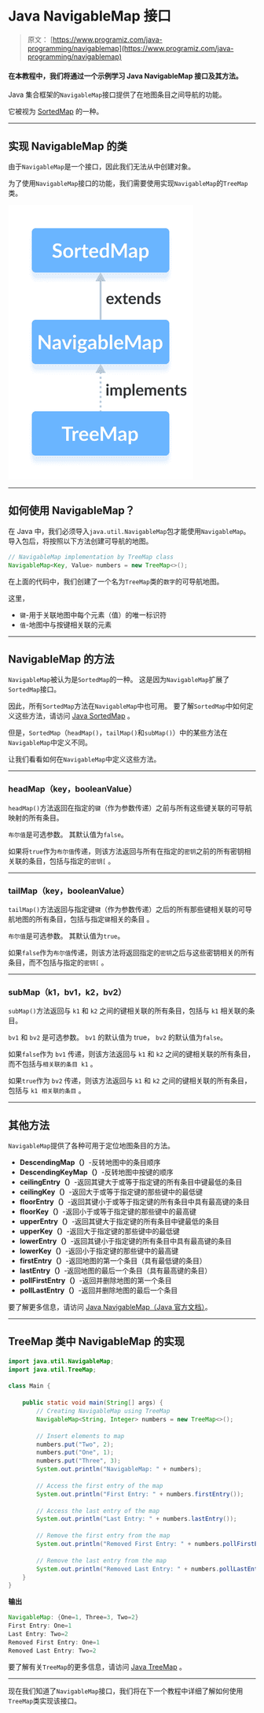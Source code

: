 # Java NavigableMap 接口

> 原文： [https://www.programiz.com/java-programming/navigablemap](https://www.programiz.com/java-programming/navigablemap)

#### 在本教程中，我们将通过一个示例学习 Java NavigableMap 接口及其方法。

Java 集合框架的`NavigableMap`接口提供了在地图条目之间导航的功能。

它被视为 [SortedMap](/java-programming/sortedmap "Java SortedMap Interface") 的一种。

* * *

## 实现 NavigableMap 的类

由于`NavigableMap`是一个接口，因此我们无法从中创建对象。

为了使用`NavigableMap`接口的功能，我们需要使用实现`NavigableMap`的`TreeMap`类。

![Java TreeMap class implements the Java NavigableMap interface.](img/c185c722105f53b081975dd48f704330.png)

* * *

## 如何使用 NavigableMap？

在 Java 中，我们必须导入`java.util.NavigableMap`包才能使用`NavigableMap`。 导入包后，将按照以下方法创建可导航的地图。

```java
// NavigableMap implementation by TreeMap class
NavigableMap<Key, Value> numbers = new TreeMap<>(); 
```

在上面的代码中，我们创建了一个名为`TreeMap`类的`数字`的可导航地图。

这里，

*   `键`-用于关联地图中每个元素（值）的唯一标识符
*   `值`-地图中与按键相关联的元素

* * *

## NavigableMap 的方法

`NavigableMap`被认为是`SortedMap`的一种。 这是因为`NavigableMap`扩展了`SortedMap`接口。

因此，所有`SortedMap`方法在`NavigableMap`中也可用。 要了解`SortedMap`中如何定义这些方法，请访问 [Java SortedMap](/java-programming/sortedmap) 。

但是，`SortedMap`（`headMap()`，`tailMap()`和`subMap()`）中的某些方法在`NavigableMap`中定义不同。

让我们看看如何在`NavigableMap`中定义这些方法。

* * *

### headMap（key，booleanValue）

`headMap()`方法返回在指定的`键`（作为参数传递）之前与所有这些键关联的可导航映射的所有条目。

`布尔值`是可选参数。 其默认值为`false`。

如果将`true`作为`布尔值`传递，则该方法返回与所有在指定的`密钥`之前的所有密钥相关联的条目，包括与指定的`密钥[` 。

* * *

### tailMap（key，booleanValue）

`tailMap()`方法返回与指定键`键`（作为参数传递）之后的所有那些键相关联的可导航地图的所有条目，包括与指定`键`相关的条目 。

`布尔值`是可选参数。 其默认值为`true`。

如果`false`作为`布尔值`传递，则该方法将返回指定的`密钥`之后与这些密钥相关的所有条目，而不包括与指定的`密钥[` 。

* * *

### subMap（k1，bv1，k2，bv2）

`subMap()`方法返回与 `k1` 和 `k2` 之间的键相关联的所有条目，包括与 `k1` 相关联的条目。

`bv1` 和 `bv2` 是可选参数。 `bv1` 的默认值为 true， `bv2` 的默认值为`false`。

如果`false`作为 `bv1` 传递，则该方法返回与 `k1` 和 `k2` 之间的键相关联的所有条目，而不包括与`相关联的条目 k1` 。

如果`true`作为 `bv2` 传递，则该方法返回与 `k1` 和 `k2` 之间的键相关联的所有条目，包括与 `k1 相关联的条目` 。

* * *

## 其他方法

`NavigableMap`提供了各种可用于定位地图条目的方法。

*   **DescendingMap（）**-反转地图中的条目顺序
*   **DescendingKeyMap（）**-反转地图中按键的顺序
*   **ceilingEntry（）**-返回其键大于或等于指定键的所有条目中键最低的条目
*   **ceilingKey（）**-返回大于或等于指定键的那些键中的最低键
*   **floorEntry（）**-返回其键小于或等于指定键的所有条目中具有最高键的条目
*   **floorKey（）**-返回小于或等于指定键的那些键中的最高键
*   **upperEntry（）**-返回其键大于指定键的所有条目中键最低的条目
*   **upperKey（）**-返回大于指定键的那些键中的最低键
*   **lowerEntry（）**-返回其键小于指定键的所有条目中具有最高键的条目
*   **lowerKey（）**-返回小于指定键的那些键中的最高键
*   **firstEntry（）**-返回地图的第一个条目（具有最低键的条目）
*   **lastEntry（）**-返回地图的最后一个条目（具有最高键的条目）
*   **pollFirstEntry（）**-返回并删除地图的第一个条目
*   **pollLastEntry（）**-返回并删除地图的最后一个条目

要了解更多信息，请访问 [Java NavigableMap（Java 官方文档）](https://docs.oracle.com/javase/7/docs/api/java/util/NavigableMap.html)。

* * *

## TreeMap 类中 NavigableMap 的实现

```java
import java.util.NavigableMap;
import java.util.TreeMap;

class Main {

    public static void main(String[] args) {
        // Creating NavigableMap using TreeMap
        NavigableMap<String, Integer> numbers = new TreeMap<>();

        // Insert elements to map
        numbers.put("Two", 2);
        numbers.put("One", 1);
        numbers.put("Three", 3);
        System.out.println("NavigableMap: " + numbers);

        // Access the first entry of the map
        System.out.println("First Entry: " + numbers.firstEntry());

        // Access the last entry of the map
        System.out.println("Last Entry: " + numbers.lastEntry());

        // Remove the first entry from the map
        System.out.println("Removed First Entry: " + numbers.pollFirstEntry());

        // Remove the last entry from the map
        System.out.println("Removed Last Entry: " + numbers.pollLastEntry());
    }
} 
```

**输出**

```java
NavigableMap: {One=1, Three=3, Two=2}
First Entry: One=1
Last Entry: Two=2
Removed First Entry: One=1
Removed Last Entry: Two=2 
```

要了解有关`TreeMap`的更多信息，请访问 [Java TreeMap](/java-programming/treemap "Java TreeMap class") 。

* * *

现在我们知道了`NavigableMap`接口，我们将在下一个教程中详细了解如何使用`TreeMap`类实现该接口。